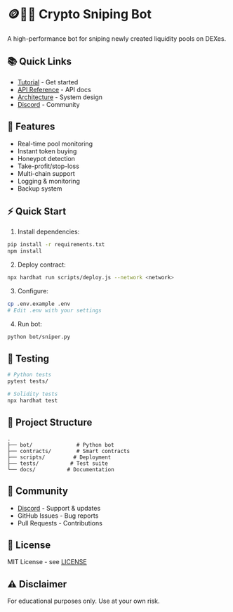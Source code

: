 # 🪙️🔫🤖 Crypto Sniping Bot

A high-performance bot for sniping newly created liquidity pools on DEXes.

## 📚 Quick Links
- [Tutorial](docs/tutorial.md) - Get started
- [API Reference](docs/api.md) - API docs
- [Architecture](docs/architecture.md) - System design
- [Discord](https://discord.gg/bZXer5ZttK) - Community

## 🚀 Features
- Real-time pool monitoring
- Instant token buying
- Honeypot detection
- Take-profit/stop-loss
- Multi-chain support
- Logging & monitoring
- Backup system

## ⚡ Quick Start

1. Install dependencies:
```bash
pip install -r requirements.txt
npm install
```

2. Deploy contract:
```bash
npx hardhat run scripts/deploy.js --network <network>
```

3. Configure:
```bash
cp .env.example .env
# Edit .env with your settings
```

4. Run bot:
```bash
python bot/sniper.py
```

## 🧪 Testing
```bash
# Python tests
pytest tests/

# Solidity tests
npx hardhat test
```

## 📁 Project Structure
```
.
├── bot/              # Python bot
├── contracts/        # Smart contracts
├── scripts/         # Deployment
├── tests/          # Test suite
└── docs/          # Documentation
```

## 👥 Community
- [Discord](https://discord.gg/bZXer5ZttK) - Support & updates
- GitHub Issues - Bug reports
- Pull Requests - Contributions

## 📄 License
MIT License - see [LICENSE](LICENSE)

## ⚠️ Disclaimer
For educational purposes only. Use at your own risk.
